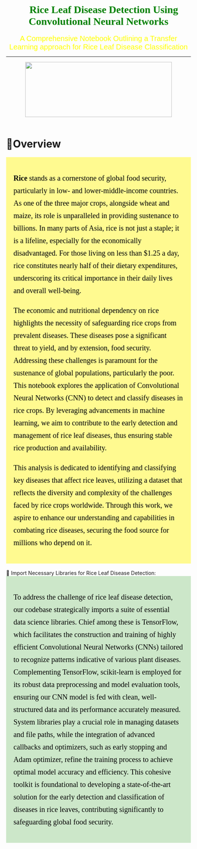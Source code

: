 <h1 style="font-family:Verdana; color:Green;"> <center>🍃 Rice Leaf Disease Detection Using Convolutional Neural Networks</center> </h1>
<p><center style="color:yellow; font-family:Helvetica; font-size:20px;">A Comprehensive Notebook Outlining a Transfer Learning approach for Rice Leaf Disease Classification</center></p>
<hr>
<center><img src='https://www.mdpi.com/sensors/sensors-20-00578/article_deploy/html/images/sensors-20-00578-g001.png' height='150px' width='400px'></center>
<br>

# 🔬Overview 
<div style="background-color:#FFFA90; padding: 20px; color:black;">
<p style="font-size:20px; font-family:times-new-roman; color:black; line-height: 1.7em"><b>Rice</b> stands as a cornerstone of global food security, particularly in low- and lower-middle-income countries. As one of the three major crops, alongside wheat and maize, its role is unparalleled in providing sustenance to billions. In many parts of Asia, rice is not just a staple; it is a lifeline, especially for the economically disadvantaged. For those living on less than $1.25 a day, rice constitutes nearly half of their dietary expenditures, underscoring its critical importance in their daily lives and overall well-being.</p>

<p style="font-size:20px; font-family:times-new-roman; color:black; line-height: 1.7em">The economic and nutritional dependency on rice highlights the necessity of safeguarding rice crops from prevalent diseases. These diseases pose a significant threat to yield, and by extension, food security. Addressing these challenges is paramount for the sustenance of global populations, particularly the poor. This notebook explores the application of Convolutional Neural Networks (CNN) to detect and classify diseases in rice crops. By leveraging advancements in machine learning, we aim to contribute to the early detection and management of rice leaf diseases, thus ensuring stable rice production and availability.</p>

<p style="font-size:20px; font-family:times-new-roman; color:black; line-height: 1.7em">This analysis is dedicated to identifying and classifying key diseases that affect rice leaves, utilizing a dataset that reflects the diversity and complexity of the challenges faced by rice crops worldwide. Through this work, we aspire to enhance our understanding and capabilities in combating rice diseases, securing the food source for millions who depend on it.</p>
</div>



<br>
🌱 Import Necessary Libraries for Rice Leaf Disease Detection: 
<br>
<div style="background-color:#cce7c9; padding: 20px; color:black;">
<p style="font-size:20px; font-family:times-new-roman; color:black; line-height: 1.7em">
To address the challenge of rice leaf disease detection, our codebase strategically imports a suite of essential data science libraries. Chief among these is TensorFlow, which facilitates the construction and training of highly efficient Convolutional Neural Networks (CNNs) tailored to recognize patterns indicative of various plant diseases. Complementing TensorFlow, scikit-learn is employed for its robust data preprocessing and model evaluation tools, ensuring our CNN model is fed with clean, well-structured data and its performance accurately measured. System libraries play a crucial role in managing datasets and file paths, while the integration of advanced callbacks and optimizers, such as early stopping and Adam optimizer, refine the training process to achieve optimal model accuracy and efficiency. This cohesive toolkit is foundational to developing a state-of-the-art solution for the early detection and classification of diseases in rice leaves, contributing significantly to safeguarding global food security.
</p>

</div>
